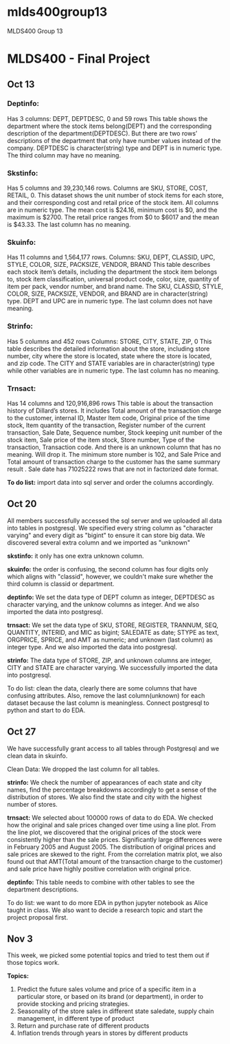# mlds400group13
MLDS400 Group 13

# MLDS400 - Final Project

## Oct 13 

### Deptinfo: 
Has 3 columns: DEPT, DEPTDESC, 0 and 59 rows
This table shows the department where the stock items belong(DEPT) and the corresponding description of the department(DEPTDESC). But there are two rows’ descriptions of the department that only have number values instead of the company. DEPTDESC is character(string) type and DEPT is in numeric type. The third column may have no meaning. 

### Skstinfo:
Has 5 columns and 39,230,146 rows. 
Columns are SKU, STORE, COST, RETAIL, 0.
This dataset shows the unit number of stock items for each store, and their corresponding cost and retail price of the stock item. All columns are in numeric type. The mean cost is $24.16, minimum cost is $0, and the maximum is $2700. The retail price ranges from $0 to $6017 and the mean is $43.33. The last column has no meaning. 

### Skuinfo:
Has 11 columns and 1,564,177 rows. 
Columns: SKU, DEPT, CLASSID, UPC, STYLE, COLOR, SIZE, PACKSIZE, VENDOR, BRAND 
This table describes each stock item’s details, including the department the stock item belongs to, stock item classification, universal product code, color, size, quantity of item per pack, vendor number, and brand name. The SKU, CLASSID, STYLE, COLOR, SIZE, PACKSIZE, VENDOR, and BRAND are in character(string) type. DEPT and UPC are in numeric type. The last column does not have meaning.

### Strinfo:
Has 5 columns and 452 rows
Columns: STORE, CITY, STATE, ZIP, 0
This table describes the detailed information about the store, including store number, city where the store is located, state where the store is located, and zip code. The CITY and STATE variables are in character(string) type while other variables are in numeric type. The last column has no meaning. 

### Trnsact:
Has 14 columns and 120,916,896 rows
This table is about the transaction history of Dillard’s stores. It includes Total amount of the transaction charge to the customer, internal ID, Master Item code, Original price of the time stock, Item quantity of the transaction, Register number of the current transaction, Sale Date, Sequence number, Stock keeping unit number of the stock item, Sale price of the item stock, Store number, Type of the transaction, Transaction code. And there is an unknown column that has no meaning. Will drop it. The minimum store number is 102, and Sale Price and  Total amount of transaction charge to the customer has the same summary result . Sale date has 71025222 rows  that are not in factorized date format.

**To do list:** import data into sql server and order the columns accordingly.


## Oct 20 

All members successfully accessed the sql server and we uploaded all data into tables in postgresql. We specified every string column as "character varying" and every digit as "bigint" to ensure it can store big data. We discovered several extra column and we imported as "unknown"

**skstinfo:** it only has one extra unknown column.

**skuinfo:** the order is confusing, the second column has four digits only which aligns with "classid", however, we couldn't make sure whether the third column is classid or department.

**deptinfo:** We set the data type of DEPT column as integer, DEPTDESC as character varying, and the unknow columns as integer. And we also imported the data into postgresql.

**trnsact:** We set the data type of SKU, STORE, REGISTER, TRANNUM, SEQ, QUANTITY, INTERID, and MIC as bigint; SALEDATE as date; STYPE as text, ORGPRICE, SPRICE, and AMT as numeric; and unknown (last column) as integer type. And we also imported the data into postgresql.

**strinfo:** The data type of STORE, ZIP, and unknown columns are integer, CITY and STATE are character varying. We successfully imported the data into postgresql.

To do list: clean the data, clearly there are some columns that have confusing attributes. Also, remove the last column(unknown) for each dataset because the last column is meaningless. Connect postgresql to python and start to do EDA.

## Oct 27

We have successfully grant access to all tables through Postgresql and we clean data in skuinfo. 

Clean Data: We dropped the last column for all tables. 

**strinfo:** We check the number of appearances of each state and city names, find the percentage breakdowns accordingly to get a sense of the distribution of stores. We also find the state and city with the highest number of stores.

**trnsact:** We selected about 100000 rows of data to do EDA. We checked how the original and sale prices changed over time using a line plot. From the line plot, we discovered that the original prices of the stock were consistently higher than the sale prices. Significantly large differences were in February 2005 and August 2005. The distribution of original prices and sale prices are skewed to the right. From the correlation matrix plot, we also found out that AMT(Total amount of the transaction charge to the customer) and sale price have highly positive correlation with original price.

**deptinfo:** This table needs to combine with other tables to see the department descriptions.

To do list: we want to do more EDA in python jupyter notebook as Alice taught in class. We also want to decide a research topic and start the project proposal first.

## Nov 3
This week, we picked some potential topics and tried to test them out if those topics work. 

**Topics:** 
1. Predict the future sales volume and price of a specific item in a particular store, or based on its brand (or department), in order to provide stocking and pricing strategies.
2. Seasonality of the store sales in different state saledate, supply chain management, in different type of product
3. Return and purchase rate of different products
4. Inflation trends through years in stores by different products


